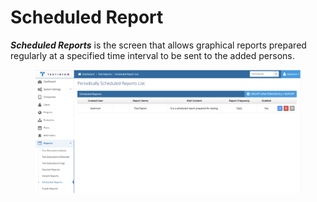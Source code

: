 # Scheduled Report

_**Scheduled Reports**_ is the screen that allows graphical reports prepared regularly at a specified time interval to be sent to the added persons.

<figure><img src="../../.gitbook/assets/Screenshot 2025-03-06 at 22.06.34.png" alt=""><figcaption></figcaption></figure>
